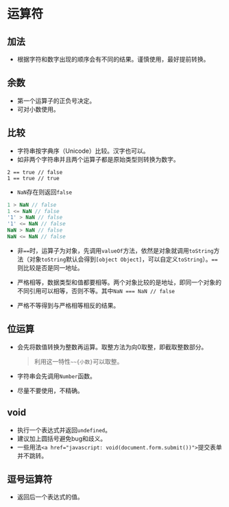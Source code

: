 # 运算符

## 加法

* 根据字符和数字出现的顺序会有不同的结果。谨慎使用，最好提前转换。

## 余数

* 第一个运算子的正负号决定。
* 可对小数使用。

## 比较

* 字符串按字典序（Unicode）比较。汉字也可以。
* 如非两个字符串并且两个运算子都是原始类型则转换为数字。

```
2 == true // false
1 == true // true
```

* `NaN`存在则返回`false`

```javascript
1 > NaN // false
1 <= NaN // false
'1' > NaN // false
'1' <= NaN // false
NaN > NaN // false
NaN <= NaN // false
```

* 非`==`时，运算子为对象，先调用`valueOf`方法，依然是对象就调用`toString`方法（对象`toString`默认会得到`[object Object]`，可以自定义`toString`）。`==`则比较是否是同一地址。

* 严格相等，数据类型和值都要相等。两个对象比较的是地址，即同一个对象的不同引用可以相等，否则不等。其中`NaN === NaN // false`
* 严格不等得到与严格相等相反的结果。

## 位运算

* 会先将数值转换为整数再运算。取整方法为向0取整，即截取整数部分。

  > 利用这一特性`~~{小数}`可以取整。

* 字符串会先调用`Number`函数。

* 尽量不要使用，不精确。

## void

* 执行一个表达式并返回`undefined`。
* 建议加上圆括号避免bug和歧义。
* 一些用法`<a href="javascript: void(document.form.submit())">`提交表单并不跳转。

## 逗号运算符

* 返回后一个表达式的值。